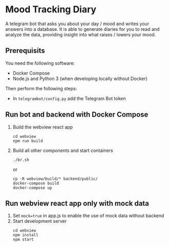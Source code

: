 # Mood Tracking Diary
A telegram bot that asks you about your day / mood and writes your answers into a database. It is able to generate diaries for you to read and analyze the data, providing insight into what raises / lowers your mood. 

## Prerequisits
You need the following software:
- Docker Compose
- Node.js and Python 3 (when developing locally without Docker)

Then perform the following steps:
- In `telegrambot/config.py` add the Telegram Bot token

## Run bot and backend with Docker Compose

1. Build the webview react app

    ```
    cd webview
    npm run build
    ```
2. Build all other components and start containers
    ```
    ./br.sh
    ```
    or
    ```
    cp -R webview/build/* backend/public/
    docker-compose build
    docker-compose up
    ```

## Run webview react app only with mock data
1. Set `mock=true` in app.js to enable the use of mock data without backend
2. Start development server
    ```
    cd webview
    npm install
    npm start
    ```
